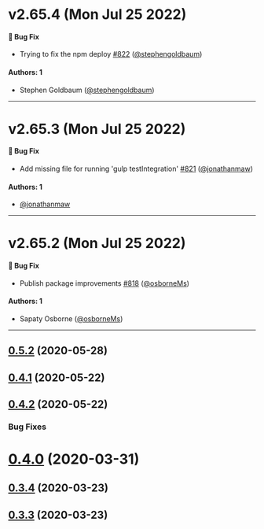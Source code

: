# v2.65.4 (Mon Jul 25 2022)

#### 🐛 Bug Fix

- Trying to fix the npm deploy [#822](https://github.com/finos/morphir-elm/pull/822) ([@stephengoldbaum](https://github.com/stephengoldbaum))

#### Authors: 1

- Stephen Goldbaum ([@stephengoldbaum](https://github.com/stephengoldbaum))

---

# v2.65.3 (Mon Jul 25 2022)

#### 🐛 Bug Fix

- Add missing file for running 'gulp testIntegration' [#821](https://github.com/finos/morphir-elm/pull/821) ([@jonathanmaw](https://github.com/jonathanmaw))

#### Authors: 1

- [@jonathanmaw](https://github.com/jonathanmaw)

---

# v2.65.2 (Mon Jul 25 2022)

#### 🐛 Bug Fix

- Publish package improvements [#818](https://github.com/finos/morphir-elm/pull/818) ([@osborneMs](https://github.com/osborneMs))

#### Authors: 1

- Sapaty Osborne ([@osborneMs](https://github.com/osborneMs))

---

## [0.5.2](https://github.com/Morgan-Stanley/morphir-elm/compare/v0.4.1...v0.5.2) (2020-05-28)



## [0.4.1](https://github.com/Morgan-Stanley/morphir-elm/compare/v0.4.0...v0.4.1) (2020-05-22)



## [0.4.2](https://github.com/Morgan-Stanley/morphir-elm/compare/f1b6e85c1b51826d35ab6f0c981198f1788893cb...v0.4.2) (2020-05-22)


### Bug Fixes

# [0.4.0](https://github.com/Morgan-Stanley/morphir-elm/compare/v0.3.4...v0.4.0) (2020-03-31)



## [0.3.4](https://github.com/Morgan-Stanley/morphir-elm/compare/v0.3.3...v0.3.4) (2020-03-23)



## [0.3.3](https://github.com/Morgan-Stanley/morphir-elm/compare/v0.3.2...v0.3.3) (2020-03-23)



